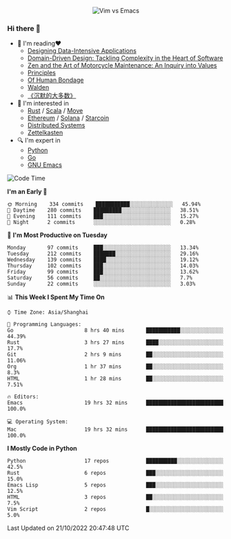 <p align="center">
    <img src="https://gist.githubusercontent.com/coldnight/e696baffb094e71c96cb302118878eae/raw/40ea5053a6f66cc65f90f437e4173497da225958/banner.gif" alt="Vim vs Emacs" />
</p>

### Hi there 👋

- 📖 I'm reading❤️
    + [Designing Data-Intensive Applications](https://www.oreilly.com/library/view/designing-data-intensive-applications/9781491903063/)
    + [Domain-Driven Design: Tackling Complexity in the Heart of Software](https://www.dddcommunity.org/book/evans_2003/)
    + [Zen and the Art of Motorcycle Maintenance: An Inquiry into Values](https://en.wikipedia.org/wiki/Zen_and_the_Art_of_Motorcycle_Maintenance)
    + [Principles](https://www.principles.com/)
    + [Of Human Bondage](https://en.wikipedia.org/wiki/Of_Human_Bondage)
    + [Walden](https://en.wikipedia.org/wiki/Walden)
    + [《沉默的大多数》](https://en.wikipedia.org/wiki/Silent_majority)
- 🌱 I'm interested in
    + [Rust](https://www.rust-lang.org/) / [Scala](https://www.scala-lang.org/) / [Move](https://github.com/move-language/move/)
    + [Ethereum](https://ethereum.org/en/) / [Solana](https://solana.com/) / [Starcoin](https://github.com/starcoinorg/starcoin)
	+ [Distributed Systems](https://www.linuxzen.com/notes/topics/20200320174417_%E5%88%86%E5%B8%83%E5%BC%8F/)
	+ [Zettelkasten](https://www.linuxzen.com/notes/notes/20220120080920-slip_box/)
- 🔍 I'm expert in
    + [Python](https://www.python.org/)
    + [Go](https://go.dev/)
    + [GNU Emacs](https://www.gnu.org/software/emacs/)

<!--START_SECTION:waka-->
![Code Time](http://img.shields.io/badge/Code%20Time-1%2C641%20hrs%2035%20mins-blue)

**I'm an Early 🐤** 

```text
🌞 Morning    334 commits    ███████████░░░░░░░░░░░░░░   45.94% 
🌆 Daytime    280 commits    █████████░░░░░░░░░░░░░░░░   38.51% 
🌃 Evening    111 commits    ███░░░░░░░░░░░░░░░░░░░░░░   15.27% 
🌙 Night      2 commits      ░░░░░░░░░░░░░░░░░░░░░░░░░   0.28%

```
📅 **I'm Most Productive on Tuesday** 

```text
Monday       97 commits     ███░░░░░░░░░░░░░░░░░░░░░░   13.34% 
Tuesday      212 commits    ███████░░░░░░░░░░░░░░░░░░   29.16% 
Wednesday    139 commits    ████░░░░░░░░░░░░░░░░░░░░░   19.12% 
Thursday     102 commits    ███░░░░░░░░░░░░░░░░░░░░░░   14.03% 
Friday       99 commits     ███░░░░░░░░░░░░░░░░░░░░░░   13.62% 
Saturday     56 commits     ██░░░░░░░░░░░░░░░░░░░░░░░   7.7% 
Sunday       22 commits     ░░░░░░░░░░░░░░░░░░░░░░░░░   3.03%

```


📊 **This Week I Spent My Time On** 

```text
⌚︎ Time Zone: Asia/Shanghai

💬 Programming Languages: 
Go                       8 hrs 40 mins       ███████████░░░░░░░░░░░░░░   44.39% 
Rust                     3 hrs 27 mins       ████░░░░░░░░░░░░░░░░░░░░░   17.7% 
Git                      2 hrs 9 mins        ██░░░░░░░░░░░░░░░░░░░░░░░   11.06% 
Org                      1 hr 37 mins        ██░░░░░░░░░░░░░░░░░░░░░░░   8.3% 
HTML                     1 hr 28 mins        ██░░░░░░░░░░░░░░░░░░░░░░░   7.51%

🔥 Editors: 
Emacs                    19 hrs 32 mins      █████████████████████████   100.0%

💻 Operating System: 
Mac                      19 hrs 32 mins      █████████████████████████   100.0%

```

**I Mostly Code in Python** 

```text
Python                   17 repos            ██████████░░░░░░░░░░░░░░░   42.5% 
Rust                     6 repos             ███░░░░░░░░░░░░░░░░░░░░░░   15.0% 
Emacs Lisp               5 repos             ███░░░░░░░░░░░░░░░░░░░░░░   12.5% 
HTML                     3 repos             ██░░░░░░░░░░░░░░░░░░░░░░░   7.5% 
Vim Script               2 repos             █░░░░░░░░░░░░░░░░░░░░░░░░   5.0%

```



 Last Updated on 21/10/2022 20:47:48 UTC
<!--END_SECTION:waka-->
